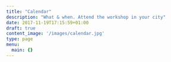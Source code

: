 ```yaml
---
title: "Calendar"
description: "What & when. Attend the workshop in your city"
date: 2017-11-19T17:15:59+01:00
draft: true
content_image: '/images/calendar.jpg'
type: page
menu:
  main: {}
---
```


